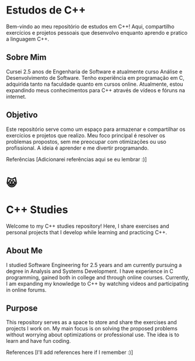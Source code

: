 # Estudos de C++
Bem-vindo ao meu repositório de estudos em C++! Aqui, compartilho exercícios e projetos pessoais que desenvolvo enquanto aprendo e pratico a linguagem C++.

## Sobre Mim
Cursei 2.5 anos de Engenharia de Software e atualmente curso Análise e Desenvolvimento de Software. Tenho experiência em programação em C, adquirida tanto na faculdade quanto em cursos online. Atualmente, estou expandindo meus conhecimentos para C++ através de vídeos e fóruns na internet.

## Objetivo
Este repositório serve como um espaço para armazenar e compartilhar os exercícios e projetos que realizo. Meu foco principal é resolver os problemas propostos, sem me preocupar com otimizações ou uso profissional. A ideia é aprender e me divertir programando.

Referências
[Adicionarei referências aqui se eu lembrar :)]



# 😸	

# C++ Studies
Welcome to my C++ studies repository! Here, I share exercises and personal projects that I develop while learning and practicing C++.

## About Me
I studied Software Engineering for 2.5 years and am currently pursuing a degree in Analysis and Systems Development. I have experience in C programming, gained both in college and through online courses. Currently, I am expanding my knowledge to C++ by watching videos and participating in online forums.

## Purpose
This repository serves as a space to store and share the exercises and projects I work on. My main focus is on solving the proposed problems without worrying about optimizations or professional use. The idea is to learn and have fun coding.

References
[I'll add references here if I remember :)]